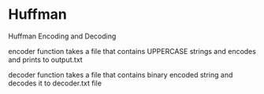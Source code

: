 # Huffman
Huffman Encoding and Decoding

encoder function takes a file that contains UPPERCASE strings and encodes and prints to output.txt

decoder function takes a file that contains binary encoded string and decodes it to decoder.txt file
